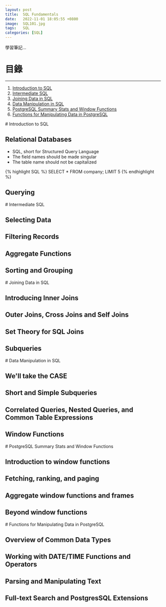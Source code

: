 ```yaml
---
layout: post
title:  SQL Fundamentals
date:   2022-11-01 18:05:55 +0800
image:  SQL101.jpg
tags:   SQL
categories: [SQL]
---
```


學習筆記...

# 目錄

***

1. [Introduction to SQL](#1)
2. [Intermediate SQL](#2)
3. [Joining Data in SQL](#3)
4. [Data Manipulation in SQL](#4)
5. [PostgreSQL Summary Stats and Window Functions](#5)
6. [Functions for Manipulating Data in PostgreSQL](#6)

<a name="1"/>
# Introduction to SQL

## Relational Databases

*   SQL, short for Structured Query Language
*   The field names should be made singular
*   The table name should not be capitalized

{% highlight SQL %}
SELECT *
    FROM company;
LIMIT 5
{% endhighlight %}

## Querying


<a name="2"/>
# Intermediate SQL

## Selecting Data
## Filtering Records
## Aggregate Functions
## Sorting and Grouping

<a name="3"/>
# Joining Data in SQL

## Introducing Inner Joins
## Outer Joins, Cross Joins and Self Joins
## Set Theory for SQL Joins
## Subqueries

<a name="4"/>
# Data Manipulation in SQL

## We'll take the CASE
## Short and Simple Subqueries
## Correlated Queries, Nested Queries, and Common Table Expressions
## Window Functions

<a name="5"/>
# PostgreSQL Summary Stats and Window Functions

## Introduction to window functions
## Fetching, ranking, and paging
## Aggregate window functions and frames
## Beyond window functions

<a name="6"/>
# Functions for Manipulating Data in PostgreSQL

## Overview of Common Data Types
## Working with DATE/TIME Functions and Operators
## Parsing and Manipulating Text
## Full-text Search and PostgresSQL Extensions
